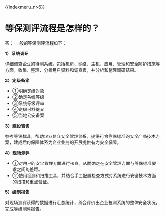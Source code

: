 {{indexmenu_n>6}}

# 等保测评流程是怎样的？

答： 一般的等保测评流程如下：

**1）系统调研**

详细调查企业的待测系统，包括机房、网络、主机、应用、管理和安全防护措施等方面，收集、整理、分析用户资料和调查表，并分析和整理调研结果。

**2）定级备案**

  - ①明确定级对象
  - ②确定系统等级
  - ③系统等级评审
  - ④定级材料提交
  - ⑤当地公安备案

**3）建设咨询**

参考等保标准，帮助企业建立安全管理体系，提供符合等保标准的安全产品技术方案，建成后的保障体系为企业业务的开展提供有力安全保障。

**4）现场测评**

  - ①对用户的安全管理方面进行核查，从而确定在安全管理方面与等保标准要求之间的差距。
  - ②使用检测和扫描工具，并结合手工配置检查方式对系统进行安全技术方面的扫描和重点验证。

**5）编制报告**

对现场测评获得的数据进行汇总统计，综合评价出企业被测系统的整体安全状况，完成等级测评报告。
